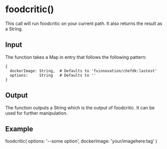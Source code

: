 # foodcritic()
This call will run foodcritic on your current path. It also returns the result as a String.

## Input
The function takes a Map in entry that follows the following pattern:
```
{
  dockerImage: String,  # Defaults to 'fxinnovation/chefdk:lastest'
  options:     String   # Defaults to ''
}
```

## Output
The function outputs a String which is the output of foodcritic. It can be used for further manipulation.

## Example
foodcritic(
  options:     '--some option',
  dockerImage: 'your/imagehere:tag'
)
```
